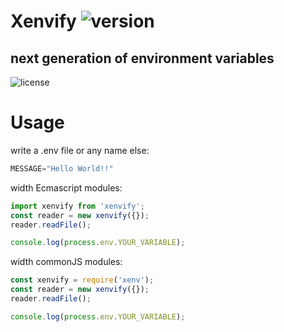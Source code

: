 # Xenvify ![version](https://img.shields.io/npm/v/xenvify.svg?style=flat-square)
## __next generation of environment variables__
![license](https://img.shields.io/github/license/johapuentes/xenvify.svg)

# __Usage__

write a .env file or any name else:
```javascript
MESSAGE="Hello World!!"
```

width Ecmascript modules:
```javascript
import xenvify from 'xenvify';
const reader = new xenvify({});
reader.readFile();

console.log(process.env.YOUR_VARIABLE);
```

width commonJS modules:
```javascript
const xenvify = require('xenv');
const reader = new xenvify({});
reader.readFile();

console.log(process.env.YOUR_VARIABLE);
```

